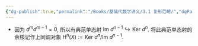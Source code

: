 ```yaml
---
{"dg-publish":true,"permalink":"/Books/基础代数学讲义/3.1 复形范畴/","dgPassFrontmatter":true,"created":"2024-08-05T21:42:34.706+08:00","updated":"2024-08-05T21:57:48.178+08:00"}
---
```


+ 因为 $d^md^{m-1}=0$, 所以有典范单态射 $\mathrm{Im\ }d^{n-1}\hookrightarrow\mathrm{Ker\ }d^n$. 将此典范单态射的余核记作上同调对象 $\mathrm{H}^n(X):=\mathrm{Ker\ }d^n/\mathrm{Im\ }d^{n-1}$.